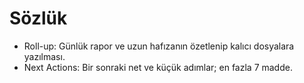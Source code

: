 # Sözlük
- Roll-up: Günlük rapor ve uzun hafızanın özetlenip kalıcı dosyalara yazılması.
- Next Actions: Bir sonraki net ve küçük adımlar; en fazla 7 madde.
